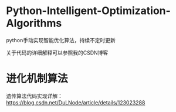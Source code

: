 # Python-Intelligent-Optimization-Algorithms
python手动实现智能优化算法，持续不定时更新

关于代码的详细解释可以参照我的CSDN博客
# 进化机制算法
遗传算法代码实现详解：https://blog.csdn.net/DuLNode/article/details/123023288 
